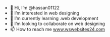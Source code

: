 - 👋 Hi, I’m @hassan01122
- 👀 I’m interested in web designing
- 🌱 I’m currently learning .web development
- 💞️ I’m looking to collaborate on web designing
- 📫 How to reach me www.wswebsites24.com

<!---
hassan01122/hassan01122 is a ✨ special ✨ repository because its `README.md` (this file) appears on your GitHub profile.
You can click the Preview link to take a look at your changes.
--->
